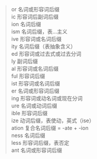 > or 名词或形容词后缀   
> ic 形容词后副词后缀   
> ion 名词后缀   
> ism 名词后缀，表...主义   
> ive 形容词或名词后缀   
> ity 名词后缀（表抽象含义）   
> ed 形容词或过去式或过去分词   
> ly 副词后缀   
> al 形容词或名词后缀    
> ful 形容词后缀    
> ist 形容词或名词后缀    
> er 名词或形容词后缀   
> ing 形容词或动名词或现在分词    
> ure 名词或动词后缀    
> ible 形容词后缀    
> ize 动词后缀，表使动，英式（ise）    
> ation 复合名词后缀 = -ate + -ion    
> ness 名词后缀    
> less 形容词后缀，表否定    
> ant 名词或形容词后缀     